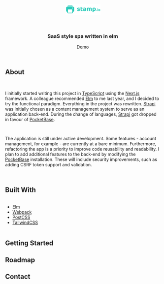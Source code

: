 <br />
<div align="center">
  <a href="https://elm-spa-saas.wilsonross.dev" target="_blank">
    <img src="src/static/img/logo.svg" alt="Logo" width="115" height="35" />
  </a>
  <br />
  <br />
  <br />
  <h3 align="center">SaaS style spa written in elm</h3>
  <p align="center">
    <a href="https://elm-spa-saas.wilsonross.dev" target="_blank"> Demo </a>
  </p>
  <br />
</div>

## About
<div>
  <br />
  <p>I initially started writing this project in <a target="_blank" href="https://www.typescriptlang.org/">TypeScript</a> using the <a target="_blank" href="https://nextjs.org/">Next.js</a> framework. A colleague recommended <a target="_blank" href="https://elm-lang.org/">Elm</a> to me last year, and I decided to try the functional paradigm. Everything in the project was rewritten. <a target="_blank" href="https://strapi.io/">Strapi</a> was initially chosen as a content management system to serve as an application back-end. During the change of languages, <a target="_blank" href="https://strapi.io/">Strapi</a> got dropped in favour of <a target="_blank" href="https://pocketbase.io/">PocketBase</a>.</p>
  <br />
  <p>The application is still under active development. Some features - account management, for example - are currently at a bare minimum. Furthermore, refactoring the app is a priority to improve code reusability and readability. I plan to add additional features to the back-end by modifying the <a target="_blank" href="https://pocketbase.io/">PocketBase</a> installation. These will include security improvements, such as adding CSRF token support and validation.</p>
  <br />
</div>

## Built With

<ul>
  <br />
  <li><a href="https://elm-lang.org/" target="_blank">Elm</a></li>
  <li><a href="https://webpack.js.org/" target="_blank">Webpack</a></li>
  <li><a href="https://postcss.org/" target="_blank">PostCSS</a></li>
  <li><a href="https://tailwindcss.com/" target="_blank">TailwindCSS</a></li>
  <br />
</ul>

## Getting Started

## Roadmap

## Contact











